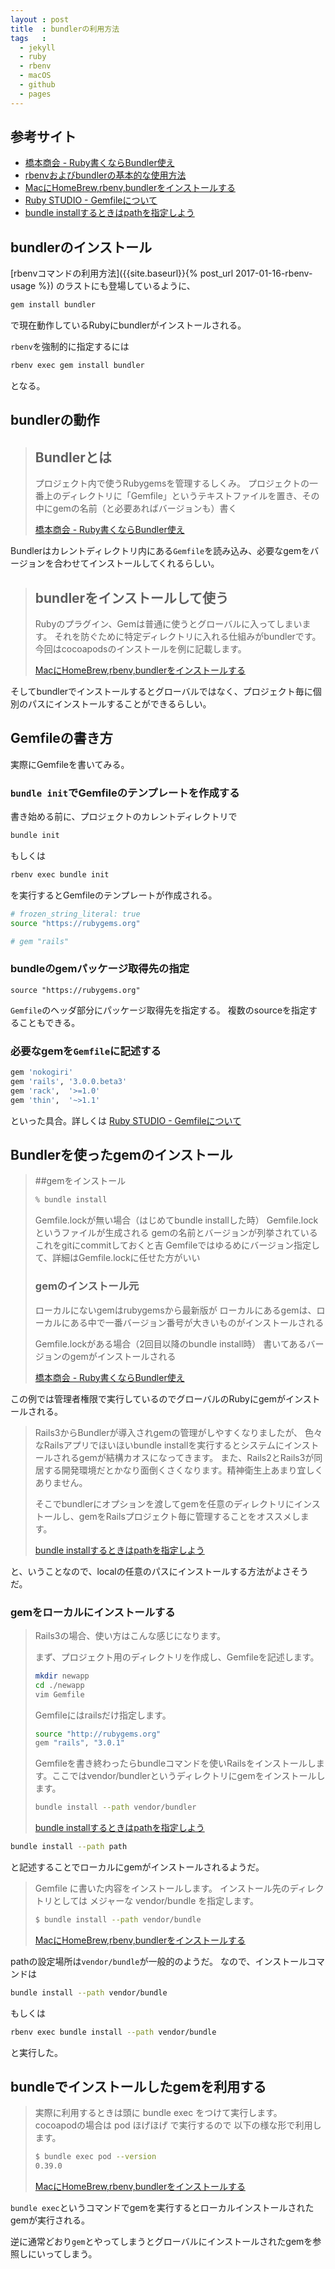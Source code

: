 ```yaml
---
layout : post
title  : bundlerの利用方法
tags   :
  - jekyll
  - ruby
  - rbenv
  - macOS
  - github
  - pages
---
```


## 参考サイト

* [橋本商会 - Ruby書くならBundler使え](http://shokai.org/blog/archives/7262)
* [rbenvおよびbundlerの基本的な使用方法](https://www.qoosky.io/techs/8a0f1d8d9e)
* [MacにHomeBrew,rbenv,bundlerをインストールする](http://qiita.com/shinkuFencer/items/3679cfd966f6a61ccd1b)
* [Ruby STUDIO - Gemfileについて](http://ruby.studio-kingdom.com/bundler/guides/gemfile)
* [bundle installするときはpathを指定しよう](https://blog.dakatsuka.jp/2010/11/09/bundle-install.html)

## bundlerのインストール

[rbenvコマンドの利用方法]({{site.baseurl}}{% post_url 2017-01-16-rbenv-usage %})
のラストにも登場しているように、

```sh
gem install bundler
```

で現在動作しているRubyにbundlerがインストールされる。

`rbenv`を強制的に指定するには

```sh
rbenv exec gem install bundler
```

となる。

## bundlerの動作

> ## Bundlerとは
>
> プロジェクト内で使うRubygemsを管理するしくみ。
> プロジェクトの一番上のディレクトリに「Gemfile」というテキストファイルを置き、その中にgemの名前（と必要あればバージョンも）書く
>
> [橋本商会 - Ruby書くならBundler使え](http://shokai.org/blog/archives/7262)

Bundlerはカレントディレクトリ内にある`Gemfile`を読み込み、必要なgemをバージョンを合わせてインストールしてくれるらしい。


> ## bundlerをインストールして使う
> 
> Rubyのプラグイン、Gemは普通に使うとグローバルに入ってしまいます。
> それを防ぐために特定ディレクトリに入れる仕組みがbundlerです。
> 今回はcocoapodsのインストールを例に記載します。
> 
> [MacにHomeBrew,rbenv,bundlerをインストールする](http://qiita.com/shinkuFencer/items/3679cfd966f6a61ccd1b)

そしてbundlerでインストールするとグローバルではなく、プロジェクト毎に個別のパスにインストールすることができるらしい。

## Gemfileの書き方

実際にGemfileを書いてみる。

### `bundle init`でGemfileのテンプレートを作成する

書き始める前に、プロジェクトのカレントディレクトリで

```sh
bundle init
```

もしくは

```sh
rbenv exec bundle init
```

を実行するとGemfileのテンプレートが作成される。

```sh
# frozen_string_literal: true
source "https://rubygems.org"

# gem "rails"
```

### bundleのgemパッケージ取得先の指定

```
source "https://rubygems.org"
```

`Gemfile`のヘッダ部分にパッケージ取得先を指定する。
複数のsourceを指定することもできる。


### 必要なgemを`Gemfile`に記述する

```sh
gem 'nokogiri'
gem 'rails', '3.0.0.beta3'
gem 'rack',  '>=1.0'
gem 'thin',  '~>1.1'
```

といった具合。詳しくは
[Ruby STUDIO - Gemfileについて](http://ruby.studio-kingdom.com/bundler/guides/gemfile)

## Bundlerを使ったgemのインストール


> ##gemをインストール
>
> ```sh
> % bundle install
> ```
> 
> Gemfile.lockが無い場合（はじめてbundle installした時）
> Gemfile.lockというファイルが生成される
> gemの名前とバージョンが列挙されている
> これをgitにcommitしておくと吉
> Gemfileではゆるめにバージョン指定して、詳細はGemfile.lockに任せた方がいい
> 
> 
> ### gemのインストール元
> 
> ローカルにないgemはrubygemsから最新版が
> ローカルにあるgemは、ローカルにある中で一番バージョン番号が大きいものがインストールされる
> 
> 
> Gemfile.lockがある場合（2回目以降のbundle install時）
> 書いてあるバージョンのgemがインストールされる
> 
> [橋本商会 - Ruby書くならBundler使え](http://shokai.org/blog/archives/7262)

この例では管理者権限で実行しているのでグローバルのRubyにgemがインストールされる。

> Rails3からBundlerが導入されgemの管理がしやすくなりましたが、
> 色々なRailsアプリでほいほいbundle installを実行するとシステムにインストールされるgemが結構カオスになってきます。
> また、Rails2とRails3が同居する開発環境だとかなり面倒くさくなります。精神衛生上あまり宜しくありません。
>
> そこでbundlerにオプションを渡してgemを任意のディレクトリにインストールし、gemをRailsプロジェクト毎に管理することをオススメします。
>
> [bundle installするときはpathを指定しよう](https://blog.dakatsuka.jp/2010/11/09/bundle-install.html)

と、いうことなので、localの任意のパスにインストールする方法がよさそうだ。

### gemをローカルにインストールする

> Rails3の場合、使い方はこんな感じになります。
> 
> まず、プロジェクト用のディレクトリを作成し、Gemfileを記述します。
>
> ```sh
> mkdir newapp
> cd ./newapp
> vim Gemfile
> ```
> 
> Gemfileにはrailsだけ指定します。
> 
> ```sh
> source "http://rubygems.org"
> gem "rails", "3.0.1"
> ```
>
> Gemfileを書き終わったらbundleコマンドを使いRailsをインストールします。ここではvendor/bundlerというディレクトリにgemをインストールします。
>
> ```sh
> bundle install --path vendor/bundler
> ```
>
> [bundle installするときはpathを指定しよう](https://blog.dakatsuka.jp/2010/11/09/bundle-install.html)

```sh
bundle install --path path
```

と記述することでローカルにgemがインストールされるようだ。


> Gemfile に書いた内容をインストールします。
> インストール先のディレクトリとしては
> メジャーな vendor/bundle を指定します。
> 
> ```sh
> $ bundle install --path vendor/bundle
> ```
>
> [MacにHomeBrew,rbenv,bundlerをインストールする](http://qiita.com/shinkuFencer/items/3679cfd966f6a61ccd1b)

pathの設定場所は`vendor/bundle`が一般的のようだ。
なので、インストールコマンドは

```sh
bundle install --path vendor/bundle
```

もしくは

```sh
rbenv exec bundle install --path vendor/bundle
```

と実行した。

## bundleでインストールしたgemを利用する

> 実際に利用するときは頭に bundle exec をつけて実行します。
> cocoapodの場合は pod ほげほげ で実行するので
> 以下の様な形で利用します。
>
> ```sh
> $ bundle exec pod --version
> 0.39.0
> ```
> 
> [MacにHomeBrew,rbenv,bundlerをインストールする](http://qiita.com/shinkuFencer/items/3679cfd966f6a61ccd1b)

`bundle exec`というコマンドでgemを実行するとローカルインストールされたgemが実行される。

逆に通常どおり`gem`とやってしまうとグローバルにインストールされたgemを参照しにいってしまう。


